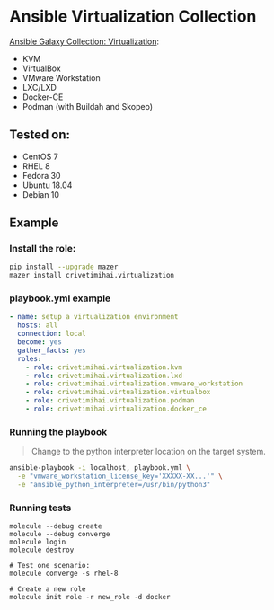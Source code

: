 Ansible Virtualization Collection
=================================

[Ansible Galaxy Collection: Virtualization](https://galaxy.ansible.com/crivetimihai/Virtualization):

- KVM
- VirtualBox
- VMware Workstation
- LXC/LXD
- Docker-CE
- Podman (with Buildah and Skopeo)

Tested on:
----------

- CentOS 7
- RHEL 8
- Fedora 30
- Ubuntu 18.04
- Debian 10

Example
-------

### Install the role:

```bash
pip install --upgrade mazer
mazer install crivetimihai.virtualization
```


### playbook.yml example

```yaml
- name: setup a virtualization environment
  hosts: all
  connection: local
  become: yes
  gather_facts: yes
  roles:
    - role: crivetimihai.virtualization.kvm
    - role: crivetimihai.virtualization.lxd
    - role: crivetimihai.virtualization.vmware_workstation
    - role: crivetimihai.virtualization.virtualbox
    - role: crivetimihai.virtualization.podman
    - role: crivetimihai.virtualization.docker_ce
```

### Running the playbook

> Change to the python interpreter location on the target system.


```bash
ansible-playbook -i localhost, playbook.yml \
  -e "vmware_workstation_license_key='XXXXX-XX...'" \
  -e "ansible_python_interpreter=/usr/bin/python3"
```

### Running tests

```
molecule --debug create
molecule --debug converge
molecule login
molecule destroy

# Test one scenario:
molecule converge -s rhel-8

# Create a new role
molecule init role -r new_role -d docker
```

